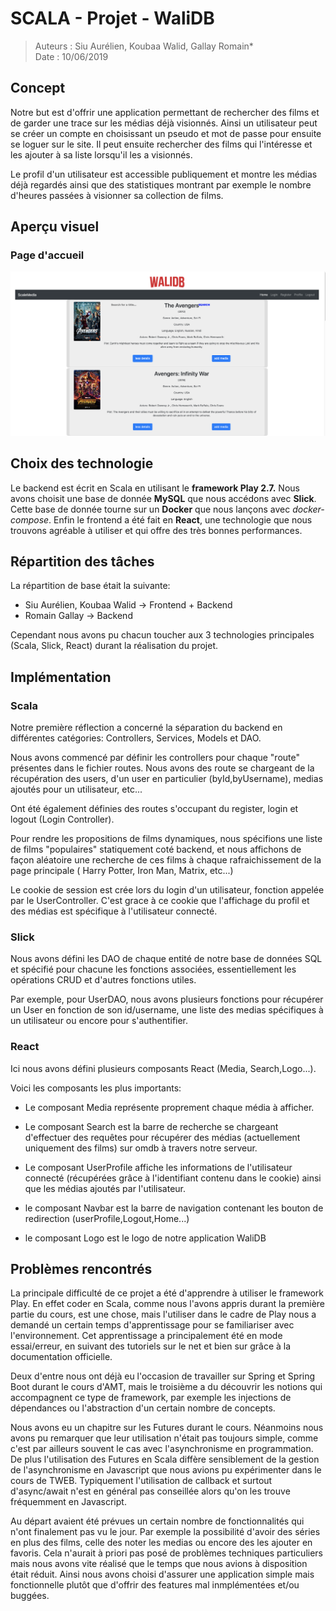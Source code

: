 # SCALA - Projet - WaliDB

>Auteurs : Siu Aurélien, Koubaa Walid, Gallay Romain*	
> Date : 10/06/2019

## Concept

Notre but est d'offrir une application permettant de rechercher des films et de garder une trace sur les médias déjà visionnés. Ainsi un utilisateur peut se créer un compte en choisissant un pseudo et mot de passe pour ensuite se loguer sur le site. Il peut ensuite rechercher des films qui l'intéresse et les ajouter à sa liste lorsqu'il les a visionnés.

Le profil d'un utilisateur est accessible publiquement et montre les médias déjà regardés ainsi que des statistiques montrant par exemple le nombre d'heures passées à visionner sa collection de films.

## Aperçu visuel

### Page d'accueil

![alt](img/home.png)

## Choix des technologie

Le backend est écrit en Scala en utilisant le **framework Play 2.7.** Nous avons choisit une base de donnée **MySQL** que nous accédons avec **Slick**. Cette base de donnée tourne sur un **Docker** que nous lançons avec *docker-compose*. Enfin le frontend a été fait en **React**, une technologie que nous trouvons agréable à utiliser et qui offre des très bonnes performances.

## Répartition des tâches

La répartition de base était la suivante:

- Siu Aurélien, Koubaa Walid -> Frontend + Backend
- Romain Gallay -> Backend

Cependant nous avons pu chacun toucher aux 3 technologies principales (Scala, Slick, React) durant la réalisation du projet.

## Implémentation

### Scala

Notre première réflection a concerné la séparation du backend en différentes catégories: Controllers, Services, Models et DAO.

Nous avons commencé par définir les controllers pour chaque "route" présentes dans le fichier routes.
Nous avons des route se chargeant de la récupération des users, d'un user en particulier (byId,byUsername), medias ajoutés pour un  utilisateur, etc... 

Ont été également définies des routes s'occupant du register, login et logout (Login Controller).

Pour rendre les propositions de films dynamiques, nous spécifions une liste de films "populaires" statiquement coté backend, et nous affichons de façon aléatoire une recherche de ces films à chaque rafraichissement de la page principale ( Harry Potter, Iron Man, Matrix, etc...) 

Le cookie de session est crée lors du login d'un utilisateur, fonction appelée par le UserController. C'est grace à ce cookie que l'affichage du profil et des médias est spécifique à l'utilisateur connecté.

### Slick

Nous avons défini les DAO de chaque entité de notre base de données SQL et spécifié pour chacune les fonctions associées, essentiellement les opérations CRUD et d'autres fonctions utiles.

Par exemple, pour UserDAO, nous avons plusieurs fonctions pour récupérer un User en fonction de son id/username, une liste des medias spécifiques à un utilisateur ou encore pour s'authentifier.

### React

Ici nous avons défini plusieurs composants React (Media, Search,Logo...).

Voici les composants les plus importants:

- Le composant Media représente proprement chaque média à afficher.

- Le composant Search est la barre de recherche se chargeant d'effectuer des requêtes pour récupérer des médias (actuellement uniquement des films) sur omdb à travers notre serveur.

- Le composant UserProfile affiche les informations de l'utilisateur connecté (récupérées grâce à l'identifiant contenu dans le cookie) ainsi que les médias ajoutés par l'utilisateur.

- le composant Navbar est la barre de navigation contenant les bouton de redirection (userProfile,Logout,Home...)

- le composant Logo est le logo de notre application WaliDB



## Problèmes rencontrés

La principale difficulté de ce projet a été d'apprendre à utiliser le framework Play. En effet coder en Scala, comme nous l'avons appris durant la première partie du cours, est une chose, mais l'utiliser dans le cadre de Play nous a demandé un certain temps d'apprentissage pour se familiariser avec l'environnement. Cet apprentissage a principalement été en mode essai/erreur, en suivant des tutoriels sur le net et bien sur grâce à la documentation officielle.

Deux d'entre nous ont déjà eu l'occasion de travailler sur Spring et Spring Boot durant le cours d'AMT, mais le troisième a du découvrir les notions qui accompagnent ce type de framework, par exemple les injections de dépendances ou l'abstraction d'un certain nombre de concepts.

Nous avons eu un chapitre sur les Futures durant le cours. Néanmoins nous avons pu remarquer que leur utilisation n'était pas toujours simple, comme c'est par ailleurs souvent le cas avec l'asynchronisme en programmation. De plus l'utilisation des Futures en Scala diffère sensiblement de la gestion de l'asynchronisme en Javascript que nous avions pu expérimenter dans le cours de TWEB. Typiquement l'utilisation de callback et surtout d'async/await n'est en général pas conseillée alors qu'on les trouve fréquemment en Javascript.

Au départ avaient été prévues un certain nombre de fonctionnalités qui n'ont finalement pas vu le jour. Par exemple la possibilité d'avoir des séries en plus des films, celle des noter les medias ou encore des les ajouter en favoris. Cela n'aurait à priori pas posé de problèmes techniques particuliers mais nous avons vite réalisé que le temps que nous avions à disposition était réduit. Ainsi nous avons choisi d'assurer une application simple mais fonctionnelle plutôt que d'offrir des features mal inmplémentées et/ou buggées.